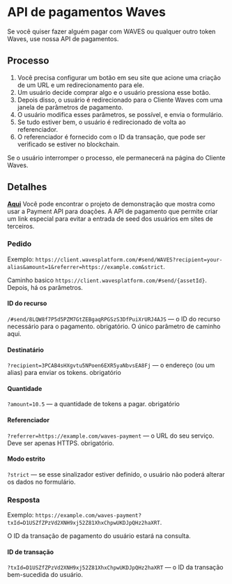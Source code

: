 # API de pagamentos Waves

Se você quiser fazer alguém pagar com WAVES ou qualquer outro token Waves, use nossa API de pagamentos.

## Processo

1. Você precisa configurar um botão em seu site que acione uma criação de um URL e um redirecionamento para ele.
2. Um usuário decide comprar algo e o usuário pressiona esse botão.
3. Depois disso, o usuário é redirecionado para o Cliente Waves com uma janela de parâmetros de pagamento.
4. O usuário modifica esses parâmetros, se possível, e envia o formulário.
5. Se tudo estiver bem, o usuário é redirecionado de volta ao referenciador.
6. O referenciador é fornecido com o ID da transação, que pode ser verificado se estiver no blockchain.

Se o usuário interromper o processo, ele permanecerá na página do Cliente Waves.

## Detalhes

[**Aqui**](https://demo.wavesplatform.com/payment-api) Você pode encontrar o projeto de demonstração que mostra como usar a Payment API para doações. A API de pagamento que permite criar um link especial para evitar a entrada de seed dos usuários em sites de terceiros.

### Pedido

Exemplo: `https://client.wavesplatform.com/#send/WAVES?recipient=your-alias&amount=1&referrer=https://example.com&strict`.

Caminho basico `https://client.wavesplatform.com/#send/{assetId}`. Depois, há os parâmetros.

#### ID do recurso

`/#send/8LQW8f7P5d5PZM7GtZEBgaqRPGSzS3DfPuiXrURJ4AJS` — o ID do recurso necessário para o pagamento. obrigatório. O único parâmetro de caminho aqui.

#### Destinatário

`?recipient=3PCAB4sHXgvtu5NPoen6EXR5yaNbvsEA8Fj` — o endereço \(ou um alias\) para enviar os tokens. obrigatório

#### Quantidade

`?amount=10.5` — a quantidade de tokens a pagar. obrigatório

#### Referenciador

`?referrer=https://example.com/waves-payment` — o URL do seu serviço. Deve ser apenas HTTPS. obrigatório.

#### Modo estrito

`?strict` — se esse sinalizador estiver definido, o usuário não poderá alterar os dados no formulário.

### Resposta

Exemplo: `https://example.com/waves-payment?txId=D1USZfZPzVd2XNH9xj52Z81XhxChpwUKDJpQHz2haXRT`.

O ID da transação de pagamento do usuário estará na consulta.

#### ID de transação

`?txId=D1USZfZPzVd2XNH9xj52Z81XhxChpwUKDJpQHz2haXRT` — o ID da transação bem-sucedida do usuário.

